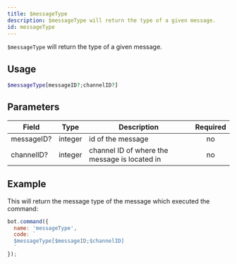 ```yaml
---
title: $messageType 
description: $messageType will return the type of a given message.
id: messageType
---
```


`$messageType` will return the type of a given message.

## Usage

```php
$messageType[messageID?;channelID?]
```

## Parameters 


| Field      | Type    | Description                                   | Required |
| ---------- | ------- | --------------------------------------------- |:--------:|
| messageID? | integer | id of the message                             |    no    |
| channelID? | integer | channel ID of where the message is located in |    no    |


## Example

This will return the message type of the message which executed the command:

```javascript
bot.command({
  name: 'messageType',
  code: `
  $messageType[$messageID;$channelID]
  `
});
```
